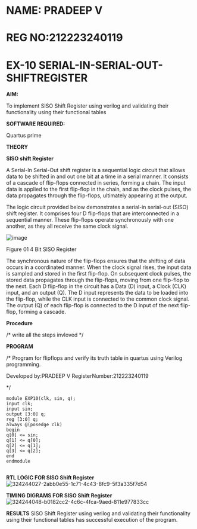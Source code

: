 
# NAME: PRADEEP V
# REG NO:212223240119
# EX-10 SERIAL-IN-SERIAL-OUT-SHIFTREGISTER

**AIM:**

To implement  SISO Shift Register using verilog and validating their functionality using their functional tables

**SOFTWARE REQUIRED:**

Quartus prime

**THEORY**

**SISO shift Register**

A Serial-In Serial-Out shift register is a sequential logic circuit that allows data to be shifted in and out one bit at a time in a serial manner. It consists of a cascade of flip-flops connected in series, forming a chain. The input data is applied to the first flip-flop in the chain, and as the clock pulses, the data propagates through the flip-flops, ultimately appearing at the output.

The logic circuit provided below demonstrates a serial-in serial-out (SISO) shift register. It comprises four D flip-flops that are interconnected in a sequential manner. These flip-flops operate synchronously with one another, as they all receive the same clock signal.

![image](https://github.com/naavaneetha/SERIAL-IN-SERIAL-OUT-SHIFTREGISTER/assets/154305477/e81c4072-37f9-46c6-8145-566764b74c3a)

Figure 01 4 Bit SISO Register

The synchronous nature of the flip-flops ensures that the shifting of data occurs in a coordinated manner. When the clock signal rises, the input data is sampled and stored in the first flip-flop. On subsequent clock pulses, the stored data propagates through the flip-flops, moving from one flip-flop to the next.
Each D flip-flop in the circuit has a Data (D) input, a Clock (CLK) input, and an output (Q). The D input represents the data to be loaded into the flip-flop, while the CLK input is connected to the common clock signal. The output (Q) of each flip-flop is connected to the D input of the next flip-flop, forming a cascade.

**Procedure**

/* write all the steps invloved */

**PROGRAM**

/* Program for flipflops and verify its truth table in quartus using Verilog programming.

Developed by:PRADEEP V
RegisterNumber:212223240119

*/
```
module EXP10(clk, sin, q);
input clk;
input sin;
output [3:0] q;
reg [3:0] q;
always @(posedge clk)
begin
q[0] <= sin;
q[1] <= q[0];
q[2] <= q[1];
q[3] <= q[2];
end
endmodule


```

**RTL LOGIC FOR SISO Shift Register**
![324244027-2abb0e55-1c71-4c43-8fc9-5f3a335f7d54](https://github.com/velupradeep/SERIAL-IN-SERIAL-OUT-SHIFTREGISTER/assets/150329341/751e9ad9-fdec-4904-8e61-e965ed8fa980)


**TIMING DIGRAMS FOR SISO Shift Register**
![324244048-b0182cc2-4c6c-4fca-9aed-811e977833cc](https://github.com/velupradeep/SERIAL-IN-SERIAL-OUT-SHIFTREGISTER/assets/150329341/d10493dc-3858-41b5-b5df-58e5344db65e)


**RESULTS**
SISO Shift Register using verilog and validating their functionality using their functional tables has successful execution of the program.
